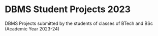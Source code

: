 # DBMS Student Projects 2023
 DBMS Projects submitted by the students of classes of BTech and BSc (Academic Year 2023-24)
